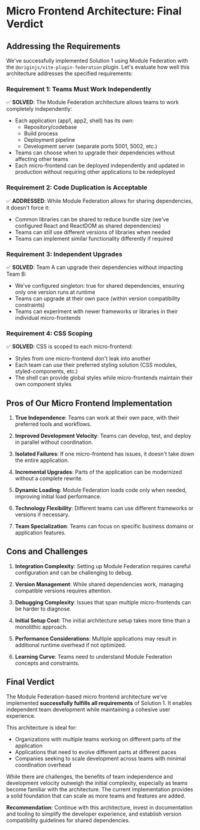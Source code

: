 # Micro Frontend Architecture: Final Verdict

## Addressing the Requirements

We've successfully implemented Solution 1 using Module Federation with the `@originjs/vite-plugin-federation` plugin. Let's evaluate how well this architecture addresses the specified requirements:

### Requirement 1: Teams Must Work Independently

✅ **SOLVED**: The Module Federation architecture allows teams to work completely independently:

- Each application (app1, app2, shell) has its own:
  - Repository/codebase
  - Build process
  - Deployment pipeline
  - Development server (separate ports 5001, 5002, etc.)
- Teams can choose when to upgrade their dependencies without affecting other teams
- Each micro-frontend can be deployed independently and updated in production without requiring other applications to be redeployed

### Requirement 2: Code Duplication is Acceptable

✅ **ADDRESSED**: While Module Federation allows for sharing dependencies, it doesn't force it:

- Common libraries can be shared to reduce bundle size (we've configured React and ReactDOM as shared dependencies)
- Teams can still use different versions of libraries when needed
- Teams can implement similar functionality differently if required

### Requirement 3: Independent Upgrades

✅ **SOLVED**: Team A can upgrade their dependencies without impacting Team B:

- We've configured singleton: true for shared dependencies, ensuring only one version runs at runtime
- Teams can upgrade at their own pace (within version compatibility constraints)
- Teams can experiment with newer frameworks or libraries in their individual micro-frontends

### Requirement 4: CSS Scoping

✅ **SOLVED**: CSS is scoped to each micro-frontend:

- Styles from one micro-frontend don't leak into another
- Each team can use their preferred styling solution (CSS modules, styled-components, etc.)
- The shell can provide global styles while micro-frontends maintain their own component styles

## Pros of Our Micro Frontend Implementation

1. **True Independence**: Teams can work at their own pace, with their preferred tools and workflows.

2. **Improved Development Velocity**: Teams can develop, test, and deploy in parallel without coordination.

3. **Isolated Failures**: If one micro-frontend has issues, it doesn't take down the entire application.

4. **Incremental Upgrades**: Parts of the application can be modernized without a complete rewrite.

5. **Dynamic Loading**: Module Federation loads code only when needed, improving initial load performance.

6. **Technology Flexibility**: Different teams can use different frameworks or versions if necessary.

7. **Team Specialization**: Teams can focus on specific business domains or application features.

## Cons and Challenges

1. **Integration Complexity**: Setting up Module Federation requires careful configuration and can be challenging to debug.

2. **Version Management**: While shared dependencies work, managing compatible versions requires attention.

3. **Debugging Complexity**: Issues that span multiple micro-frontends can be harder to diagnose.

4. **Initial Setup Cost**: The initial architecture setup takes more time than a monolithic approach.

5. **Performance Considerations**: Multiple applications may result in additional runtime overhead if not optimized.

6. **Learning Curve**: Teams need to understand Module Federation concepts and constraints.

## Final Verdict

The Module Federation-based micro frontend architecture we've implemented **successfully fulfills all requirements** of Solution 1. It enables independent team development while maintaining a cohesive user experience.

This architecture is ideal for:

- Organizations with multiple teams working on different parts of the application
- Applications that need to evolve different parts at different paces
- Companies seeking to scale development across teams with minimal coordination overhead

While there are challenges, the benefits of team independence and development velocity outweigh the initial complexity, especially as teams become familiar with the architecture. The current implementation provides a solid foundation that can scale as more teams and features are added.

**Recommendation**: Continue with this architecture, invest in documentation and tooling to simplify the developer experience, and establish version compatibility guidelines for shared dependencies.
